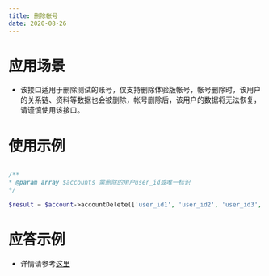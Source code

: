 ```yaml
---
title: 删除帐号
date: 2020-08-26
---
```

# 应用场景
- 该接口适用于删除测试的账号，仅支持删除体验版帐号，帐号删除时，该用户的关系链、资料等数据也会被删除，帐号删除后，该用户的数据将无法恢复，请谨慎使用该接口。

# 使用示例
```php

/**
* @param array $accounts 需删除的用户user_id或唯一标识
*/

$result = $account->accountDelete(['user_id1', 'user_id2', 'user_id3', ...]);

```

# 应答示例
- 详情请参考[这里](https://cloud.tencent.com/document/product/269/36443)